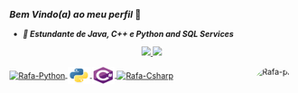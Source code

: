### *Bem Vindo(a) ao meu perfil* 👋

- ***🔭 Estundante de Java, C++ e Python and SQL Services***

<div align="center">
  <a href="https://github.com/ArielMcR">
  <img height="180em" src="https://github-readme-stats.vercel.app/api?username=ArielMcR&show_icons=true&theme=cobalt&include_all_commits=true&count_private=true"/>
  <img height="180em" src="https://github-readme-stats.vercel.app/api/top-langs/?username=ArielMcR&layout=compact&langs_count=7&theme=cobalt"/>
</div>
<div style="display: inline_block"><br>
  <img align="center" alt="Rafa-Python" height="30" width="40" src="https://img.shields.io/badge/Java-ED8B00?style=for-the-badge&logo=java&logoColor=white">
  <img align="center" alt="Rafa-Python" height="30" width="40" src="https://raw.githubusercontent.com/devicons/devicon/master/icons/python/python-original.svg">
  <img align="center" alt="Rafa-Csharp" height="30" width="40" src="https://raw.githubusercontent.com/devicons/devicon/master/icons/csharp/csharp-original.svg">
  <img align="center" alt="Rafa-Csharp" height="30" width="40" src="https://img.shields.io/badge/C%2B%2B-00599C?style=for-the-badge&logo=c%2B%2B&logoColor=white">
 <img align="right" alt="Rafa-pic" height="150" style="border-radius:50px;" src="https://cdn.discordapp.com/attachments/738125668843520010/899095559011463234/7a102c939fd239aa.png">
</div>




